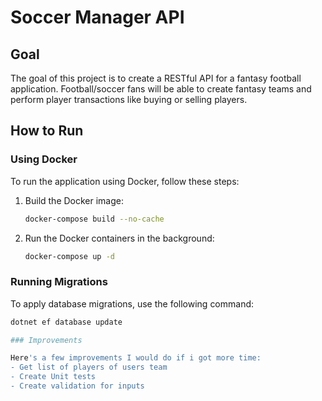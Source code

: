 # Soccer Manager API

## Goal

The goal of this project is to create a RESTful API for a fantasy football application. Football/soccer fans will be able to create fantasy teams and perform player transactions like buying or selling players.

## How to Run

### Using Docker

To run the application using Docker, follow these steps:

1. Build the Docker image:

    ```bash
    docker-compose build --no-cache
    ```

2. Run the Docker containers in the background:

    ```bash
    docker-compose up -d
    ```

### Running Migrations

To apply database migrations, use the following command:

```bash
dotnet ef database update

### Improvements

Here's a few improvements I would do if i got more time:
- Get list of players of users team
- Create Unit tests
- Create validation for inputs